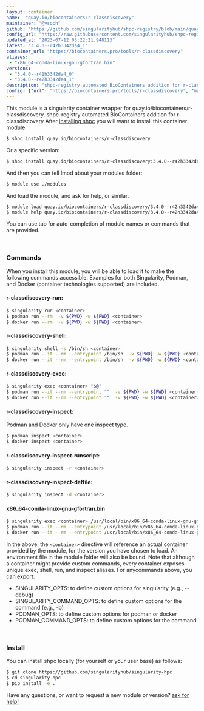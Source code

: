 ```yaml
---
layout: container
name:  "quay.io/biocontainers/r-classdiscovery"
maintainer: "@vsoch"
github: "https://github.com/singularityhub/shpc-registry/blob/main/quay.io/biocontainers/r-classdiscovery/container.yaml"
config_url: "https://raw.githubusercontent.com/singularityhub/shpc-registry/main/quay.io/biocontainers/r-classdiscovery/container.yaml"
updated_at: "2023-07-12 03:22:21.948113"
latest: "3.4.0--r42h3342da4_1"
container_url: "https://biocontainers.pro/tools/r-classdiscovery"
aliases:
 - "x86_64-conda-linux-gnu-gfortran.bin"
versions:
 - "3.4.0--r41h3342da4_0"
 - "3.4.0--r42h3342da4_1"
description: "shpc-registry automated BioContainers addition for r-classdiscovery"
config: {"url": "https://biocontainers.pro/tools/r-classdiscovery", "maintainer": "@vsoch", "description": "shpc-registry automated BioContainers addition for r-classdiscovery", "latest": {"3.4.0--r42h3342da4_1": "sha256:717dd78d96e9253c229e7604a510da64bc92a324cdcb9c594d6aecf3534875a9"}, "tags": {"3.4.0--r41h3342da4_0": "sha256:a55868ca243ef85b5d9c3afe6e79febb26b879863b9535b0f71e65d8be43874a", "3.4.0--r42h3342da4_1": "sha256:717dd78d96e9253c229e7604a510da64bc92a324cdcb9c594d6aecf3534875a9"}, "docker": "quay.io/biocontainers/r-classdiscovery", "aliases": {"x86_64-conda-linux-gnu-gfortran.bin": "/usr/local/bin/x86_64-conda-linux-gnu-gfortran.bin"}}
---
```


This module is a singularity container wrapper for quay.io/biocontainers/r-classdiscovery.
shpc-registry automated BioContainers addition for r-classdiscovery
After [installing shpc](#install) you will want to install this container module:


```bash
$ shpc install quay.io/biocontainers/r-classdiscovery
```

Or a specific version:

```bash
$ shpc install quay.io/biocontainers/r-classdiscovery:3.4.0--r42h3342da4_1
```

And then you can tell lmod about your modules folder:

```bash
$ module use ./modules
```

And load the module, and ask for help, or similar.

```bash
$ module load quay.io/biocontainers/r-classdiscovery/3.4.0--r42h3342da4_1
$ module help quay.io/biocontainers/r-classdiscovery/3.4.0--r42h3342da4_1
```

You can use tab for auto-completion of module names or commands that are provided.

<br>

### Commands

When you install this module, you will be able to load it to make the following commands accessible.
Examples for both Singularity, Podman, and Docker (container technologies supported) are included.

#### r-classdiscovery-run:

```bash
$ singularity run <container>
$ podman run --rm  -v ${PWD} -w ${PWD} <container>
$ docker run --rm  -v ${PWD} -w ${PWD} <container>
```

#### r-classdiscovery-shell:

```bash
$ singularity shell -s /bin/sh <container>
$ podman run --it --rm --entrypoint /bin/sh  -v ${PWD} -w ${PWD} <container>
$ docker run --it --rm --entrypoint /bin/sh  -v ${PWD} -w ${PWD} <container>
```

#### r-classdiscovery-exec:

```bash
$ singularity exec <container> "$@"
$ podman run --it --rm --entrypoint ""  -v ${PWD} -w ${PWD} <container> "$@"
$ docker run --it --rm --entrypoint ""  -v ${PWD} -w ${PWD} <container> "$@"
```

#### r-classdiscovery-inspect:

Podman and Docker only have one inspect type.

```bash
$ podman inspect <container>
$ docker inspect <container>
```

#### r-classdiscovery-inspect-runscript:

```bash
$ singularity inspect -r <container>
```

#### r-classdiscovery-inspect-deffile:

```bash
$ singularity inspect -d <container>
```


#### x86_64-conda-linux-gnu-gfortran.bin

```bash
$ singularity exec <container> /usr/local/bin/x86_64-conda-linux-gnu-gfortran.bin
$ podman run --it --rm --entrypoint /usr/local/bin/x86_64-conda-linux-gnu-gfortran.bin   -v ${PWD} -w ${PWD} <container> -c " $@"
$ docker run --it --rm --entrypoint /usr/local/bin/x86_64-conda-linux-gnu-gfortran.bin   -v ${PWD} -w ${PWD} <container> -c " $@"
```



In the above, the `<container>` directive will reference an actual container provided
by the module, for the version you have chosen to load. An environment file in the
module folder will also be bound. Note that although a container
might provide custom commands, every container exposes unique exec, shell, run, and
inspect aliases. For anycommands above, you can export:

 - SINGULARITY_OPTS: to define custom options for singularity (e.g., --debug)
 - SINGULARITY_COMMAND_OPTS: to define custom options for the command (e.g., -b)
 - PODMAN_OPTS: to define custom options for podman or docker
 - PODMAN_COMMAND_OPTS: to define custom options for the command

<br>

### Install

You can install shpc locally (for yourself or your user base) as follows:

```bash
$ git clone https://github.com/singularityhub/singularity-hpc
$ cd singularity-hpc
$ pip install -e .
```

Have any questions, or want to request a new module or version? [ask for help!](https://github.com/singularityhub/singularity-hpc/issues)